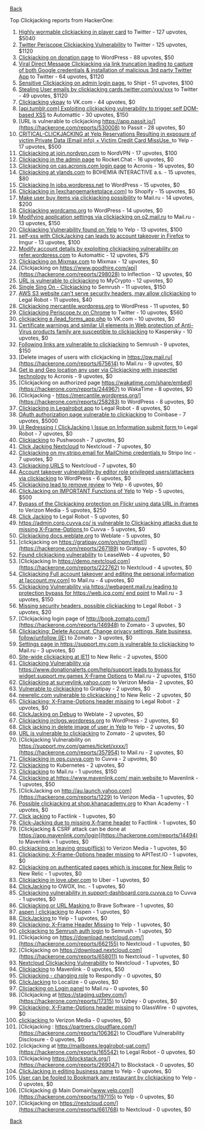 [Back](../README.md)

Top Clickjacking reports from HackerOne:

1. [Highly wormable clickjacking in player card](https://hackerone.com/reports/85624) to Twitter - 127 upvotes, $5040
2. [Twitter Periscope Clickjacking Vulnerability](https://hackerone.com/reports/591432) to Twitter - 125 upvotes, $1120
3. [Clickjacking on donation page](https://hackerone.com/reports/921709) to WordPress - 88 upvotes, $50
4. [Viral Direct Message Clickjacking via link truncation leading to capture of both Google credentials & installation of malicious 3rd party Twitter App](https://hackerone.com/reports/643274) to Twitter - 64 upvotes, $1120
5. [Sensitive Clickjacking on admin login page.](https://hackerone.com/reports/389145) to Shipt - 51 upvotes, $100
6. [Stealing User emails by clickjacking cards.twitter.com/xxx/xxx](https://hackerone.com/reports/154963) to Twitter - 49 upvotes, $1120
7. [Clickjacking vkpay](https://hackerone.com/reports/374817) to VK.com - 44 upvotes, $0
8. [[api.tumblr.com] Exploiting clickjacking vulnerability to trigger self DOM-based XSS](https://hackerone.com/reports/953579) to Automattic - 30 upvotes, $150
9. [URL is vulnerable to clickjacking  https://app.passit.io/](https://hackerone.com/reports/530008) to Passit - 28 upvotes, $0
10. [CRITICAL-CLICKJACKING at Yelp Reservations Resulting in exposure of victim Private Data (Email info) + Victim Credit Card MissUse. ](https://hackerone.com/reports/355859) to Yelp - 17 upvotes, $500
11. [Clickjacking at join.nordvpn.com](https://hackerone.com/reports/765955) to NordVPN - 17 upvotes, $100
12. [Clickjacking in the admin page](https://hackerone.com/reports/728004) to Rocket.Chat - 16 upvotes, $0
13. [Clickjacking on cas.acronis.com login page](https://hackerone.com/reports/971234) to Acronis - 16 upvotes, $0
14. [Clickjacking at ylands.com](https://hackerone.com/reports/405342) to BOHEMIA INTERACTIVE a.s. - 15 upvotes, $80
15. [Clickjacking In jobs.wordpress.net](https://hackerone.com/reports/223024) to WordPress - 15 upvotes, $0
16. [Clickjacking in [exchangemarketplace.com]](https://hackerone.com/reports/658217) to Shopify - 15 upvotes, $0
17. [Make user buy items via clickjacking possibility](https://hackerone.com/reports/471967) to Mail.ru - 14 upvotes, $200
18. [Clickjacking wordcamp.org](https://hackerone.com/reports/230581) to WordPress - 14 upvotes, $0
19. [Modifying application settings via clickjacking on o2.mail.ru](https://hackerone.com/reports/355774) to Mail.ru - 13 upvotes, $150
20. [Clickjacking Vulnerability found on Yelp](https://hackerone.com/reports/214087) to Yelp - 13 upvotes, $100
21. [self-xss with ClickJacking can leads to account takeover in Firefox](https://hackerone.com/reports/892289) to Imgur - 13 upvotes, $100
22. [Modify account details by exploiting clickjacking vulnerability on refer.wordpress.com](https://hackerone.com/reports/765355) to Automattic - 12 upvotes, $75
23. [Clickjacking on Mixmax.com](https://hackerone.com/reports/234713) to Mixmax - 12 upvotes, $0
24. [Clickjacking on https://www.goodhire.com/api](https://hackerone.com/reports/298028) to Inflection - 12 upvotes, $0
25. [URL is vulnerable to clickjacking](https://hackerone.com/reports/712376) to MyCrypto - 12 upvotes, $0
26. [Single Sing On - Clickjacking](https://hackerone.com/reports/299009) to Semrush - 11 upvotes, $150
27. [AWS S3 website can't serve security headers, may allow clickjacking](https://hackerone.com/reports/149572) to Legal Robot - 11 upvotes, $40
28. [Clickjacking mercantile.wordpress.org](https://hackerone.com/reports/264125) to WordPress - 11 upvotes, $0
29. [Clickjacking Periscope.tv on Chrome](https://hackerone.com/reports/198622) to Twitter - 10 upvotes, $560
30. [clickjacking в /lead_forms_app.php](https://hackerone.com/reports/294334) to VK.com - 10 upvotes, $0
31. [Certificate warnings and similar UI elements in Web protection of Anti-Virus products family are susceptible to clickjacking](https://hackerone.com/reports/463695) to Kaspersky - 10 upvotes, $0
32. [Following links are vulnerable to clickjacking](https://hackerone.com/reports/289246) to Semrush - 9 upvotes, $150
33. [Delete images of users  with clickjacking in https://pw.mail.ru](https://hackerone.com/reports/675614) to Mail.ru - 9 upvotes, $0
34. [Get ip and Geo location any user via Clickjacking with inspectlet technology](https://hackerone.com/reports/998555) to Acronis - 9 upvotes, $0
35. [Clickjacking on authorized page https://wakatime.com/share/embed](https://hackerone.com/reports/244967) to WakaTime - 8 upvotes, $0
36. [Clickjacking - https://mercantile.wordpress.org/](https://hackerone.com/reports/258283) to WordPress - 8 upvotes, $0
37. [Clickjacking in Legalrobot app](https://hackerone.com/reports/270454) to Legal Robot - 8 upvotes, $0
38. [OAuth authorization page vulnerable to clickjacking](https://hackerone.com/reports/65825) to Coinbase - 7 upvotes, $5000
39. [UI Redressing ( ClickJacking ) Issue on Information submit form ](https://hackerone.com/reports/163753) to Legal Robot - 7 upvotes, $0
40. [Clickjacking](https://hackerone.com/reports/200419) to Pushwoosh - 7 upvotes, $0
41. [Click Jacking Nextcloud](https://hackerone.com/reports/347782) to Nextcloud - 7 upvotes, $0
42. [Clickjacking on my.stripo.email for MailChimp credentials ](https://hackerone.com/reports/737625) to Stripo Inc - 7 upvotes, $0
43. [Clickjacking URLS](https://hackerone.com/reports/1039805) to Nextcloud - 7 upvotes, $0
44. [Account takeover vulnerability by editor role privileged users/attackers via clickjacking](https://hackerone.com/reports/388254) to WordPress - 6 upvotes, $0
45. [Clickjacking lead to remove review](https://hackerone.com/reports/965141) to Yelp - 6 upvotes, $0
46. [ClickJacking on IMPORTANT Functions of Yelp](https://hackerone.com/reports/305128) to Yelp - 5 upvotes, $500
47. [Bypass of the Clickjacking protection on Flickr using data URL in iframes](https://hackerone.com/reports/7264) to Verizon Media - 5 upvotes, $250
48. [Click Jacking](https://hackerone.com/reports/163888) to Legal Robot - 5 upvotes, $0
49. [https://admin.corp.cuvva.co/ is vulnerable to Clickjacking attacks due to missing X-Frame-Options ](https://hackerone.com/reports/231434) to Cuvva - 5 upvotes, $0
50. [Clickjacking docs.weblate.org](https://hackerone.com/reports/223391) to Weblate - 5 upvotes, $0
51. [clickjacking on https://gratipay.com/on/npm/[text]](https://hackerone.com/reports/267189) to Gratipay - 5 upvotes, $0
52. [Found clickjacking vulnerability](https://hackerone.com/reports/119828) to LeaseWeb - 4 upvotes, $0
53. [Clickjacking In https://demo.nextcloud.com](https://hackerone.com/reports/222762) to Nextcloud - 4 upvotes, $0
54. [Clickjacking Full account takeover and editing the personal information at [account.my.com]](https://hackerone.com/reports/261652) to Mail.ru - 4 upvotes, $0
55. [Clickjacking Vulnerability via https://webagent.mail.ru leading to protection bypass for https://web.icq.com/ end point](https://hackerone.com/reports/918923) to Mail.ru - 3 upvotes, $150
56. [Missing security headers, possible clickjacking](https://hackerone.com/reports/64645) to Legal Robot - 3 upvotes, $20
57. [Clickjacking login page of http://book.zomato.com/](https://hackerone.com/reports/146948) to Zomato - 3 upvotes, $0
58. [Clickjacking: Delete Account, Change privacy settings, Rate business, follow/unfollow (IE)](https://hackerone.com/reports/338569) to Zomato - 3 upvotes, $0
59. [Settings page in https://support.my.com is vulnerable to clickjacking](https://hackerone.com/reports/667400) to Mail.ru - 3 upvotes, $0
60. [Site-wide clickjacking at IE11](https://hackerone.com/reports/614947) to New Relic - 2 upvotes, $500
61. [Clickjacking Vulnerability via https://www.donationalerts.com/help/support leads to bypass for widget.support.my.games X-Frame Options](https://hackerone.com/reports/1027192) to Mail.ru - 2 upvotes, $150
62. [Clickjacking at surveylink.yahoo.com](https://hackerone.com/reports/3578) to Verizon Media - 2 upvotes, $0
63. [Vulnerable to clickjacking](https://hackerone.com/reports/123782) to Gratipay - 2 upvotes, $0
64. [newrelic.com vulnerable to clickjacking !](https://hackerone.com/reports/123126) to New Relic - 2 upvotes, $0
65. [Clickjacking: X-Frame-Options header missing](https://hackerone.com/reports/163646) to Legal Robot - 2 upvotes, $0
66. [ClickJacking on Debug](https://hackerone.com/reports/225555) to Weblate - 2 upvotes, $0
67. [Clickjacking irclogs.wordpress.org](https://hackerone.com/reports/267075) to WordPress - 2 upvotes, $0
68. [Click jacking in delete image of user in Yelp](https://hackerone.com/reports/201848) to Yelp - 2 upvotes, $0
69. [URL is vulnerable to clickjacking](https://hackerone.com/reports/337219) to Zomato - 2 upvotes, $0
70. [Clickjacking Vulnerability on https://support.my.com/games/ticket/xxxx/](https://hackerone.com/reports/357954) to Mail.ru - 2 upvotes, $0
71. [Clickjacking in ops.cuvva.com](https://hackerone.com/reports/583624) to Cuvva - 2 upvotes, $0
72. [Clickjacking](https://hackerone.com/reports/832593) to Kubernetes - 2 upvotes, $0
73. [Clickjacking](https://hackerone.com/reports/8724) to Mail.ru - 1 upvotes, $150
74. [Clickjacking at https://www.mavenlink.com/ main website ](https://hackerone.com/reports/14631) to Mavenlink - 1 upvotes, $50
75. [ClickJacking on http://au.launch.yahoo.com](https://hackerone.com/reports/1229) to Verizon Media - 1 upvotes, $0
76. [Possible clickjacking at shop.khanacademy.org](https://hackerone.com/reports/6370) to Khan Academy - 1 upvotes, $0
77. [Click jacking](https://hackerone.com/reports/13550) to Factlink - 1 upvotes, $0
78. [Click-Jacking due to missing X-frame header](https://hackerone.com/reports/17664) to Factlink - 1 upvotes, $0
79. [Clickjacking & CSRF attack can be done at https://app.mavenlink.com/login](https://hackerone.com/reports/14494) to Mavenlink - 1 upvotes, $0
80. [clickjacking on leaving group(flick)](https://hackerone.com/reports/7745) to Verizon Media - 1 upvotes, $0
81. [Clickjacking: X-Frame-Options header missing](https://hackerone.com/reports/129650) to APITest.IO - 1 upvotes, $0
82. [Clickjacking on authenticated pages which is inscope for New Relic](https://hackerone.com/reports/128645) to New Relic - 1 upvotes, $0
83. [Clickjacking in love.uber.com](https://hackerone.com/reports/137152) to Uber - 1 upvotes, $0
84. [ClickJacking](https://hackerone.com/reports/183127) to OWOX, Inc. - 1 upvotes, $0
85. [Clickjacking vulnerability in support-dashboard.corp.cuvva.co](https://hackerone.com/reports/231694) to Cuvva - 1 upvotes, $0
86. [Clickjacking or URL Masking ](https://hackerone.com/reports/204198) to Brave Software - 1 upvotes, $0
87. [aspen | clickjacking](https://hackerone.com/reports/272387) to Aspen - 1 upvotes, $0
88. [ClickJacking ](https://hackerone.com/reports/179839) to Yelp - 1 upvotes, $0
89. [Clickjacking: X-Frame Header Missing](https://hackerone.com/reports/168358) to Yelp - 1 upvotes, $0
90. [clickjacking to Semrush auth login](https://hackerone.com/reports/318295) to Semrush - 1 upvotes, $0
91. [Clickjacking on https://download.nextcloud.com/](https://hackerone.com/reports/662155) to Nextcloud - 1 upvotes, $0
92. [Clickjacking on https://download.nextcloud.com](https://hackerone.com/reports/658011) to Nextcloud - 1 upvotes, $0
93. [Nextcloud Clickjacking Vulnerability](https://hackerone.com/reports/710996) to Nextcloud - 1 upvotes, $0
94. [Clickjacking](https://hackerone.com/reports/21110) to Mavenlink - 0 upvotes, $50
95. [Clickjacking - changing role](https://hackerone.com/reports/7924) to Respondly - 0 upvotes, $0
96. [ClickJacking](https://hackerone.com/reports/7862) to Localize - 0 upvotes, $0
97. [Clicjacking on Login panel](https://hackerone.com/reports/8459) to Mail.ru - 0 upvotes, $0
98. [Clickjacking at https://staging.uzbey.com/](https://hackerone.com/reports/17315) to Uzbey - 0 upvotes, $0
99. [Clickjacking: X-Frame-Options header missing](https://hackerone.com/reports/27594) to GlassWire - 0 upvotes, $0
100. [clickjacking ](https://hackerone.com/reports/1207) to Verizon Media - 0 upvotes, $0
101. [Clickjacking : https://partners.cloudflare.com/](https://hackerone.com/reports/106362) to Cloudflare Vulnerability Disclosure - 0 upvotes, $0
102. [clickjacking at http://mailboxes.legalrobot-uat.com/](https://hackerone.com/reports/165542) to Legal Robot - 0 upvotes, $0
103. [Clickjacking https://blockstack.org/](https://hackerone.com/reports/269047) to Blockstack - 0 upvotes, $0
104. [ClickJacking in editing business name](https://hackerone.com/reports/227837) to Yelp - 0 upvotes, $0
105. [User can be fooled to Bookmark any restaurant by clickjacking](https://hackerone.com/reports/228295) to Yelp - 0 upvotes, $0
106. [Clickjacking @ Main Domain[www.yelp.com]](https://hackerone.com/reports/197115) to Yelp - 0 upvotes, $0
107. [Clickjacking on https://nextcloud.com/](https://hackerone.com/reports/661768) to Nextcloud - 0 upvotes, $0


[Back](../README.md)